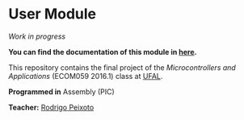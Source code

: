 # User Module
_Work in progress_

**You can find the documentation of this module in [here](https://github.com/QueueManager/AttendantModule.X/wiki).**

This repository contains the final project of the _Microcontrollers and Applications_ (ECOM059 2016.1) class at [UFAL](http://www.ufal.edu.br).

**Programmed in** Assembly (PIC)

**Teacher:** [Rodrigo Peixoto](https://www.github.com/rodrigopex)

